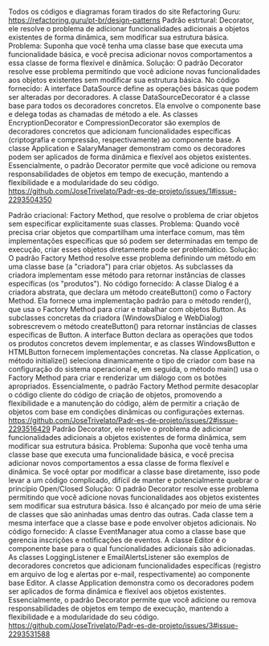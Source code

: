 Todos os códigos e diagramas foram tirados do site Refactoring Guru: https://refactoring.guru/pt-br/design-patterns
Padrão estrtural: Decorator, ele resolve o problema de adicionar funcionalidades adicionais a objetos existentes de forma dinâmica, sem modificar sua estrutura básica.
Problema:
Suponha que você tenha uma classe base que executa uma funcionalidade básica, e você precisa adicionar novos comportamentos a essa classe de forma flexível e dinâmica.
Solução:
O padrão Decorator resolve esse problema permitindo que você adicione novas funcionalidades aos objetos existentes sem modificar sua estrutura básica. 
No código fornecido:
A interface DataSource define as operações básicas que podem ser alteradas por decoradores.
A classe DataSourceDecorator é a classe base para todos os decoradores concretos. Ela envolve o componente base e delega todas as chamadas de método a ele.
As classes EncryptionDecorator e CompressionDecorator são exemplos de decoradores concretos que adicionam funcionalidades específicas (criptografia e compressão, respectivamente) ao componente base.
A classe Application e SalaryManager demonstram como os decoradores podem ser aplicados de forma dinâmica e flexível aos objetos existentes.
Essencialmente, o padrão Decorator permite que você adicione ou remova responsabilidades de objetos em tempo de execução, mantendo a flexibilidade e a modularidade do seu código.
https://github.com/JoseTrivelato/Padr-es-de-projeto/issues/1#issue-2293504350

Padrão criacional: Factory Method, que resolve o problema de criar objetos sem especificar explicitamente suas classes.
Problema:
Quando você precisa criar objetos que compartilham uma interface comum, mas têm implementações específicas que só podem ser determinadas em tempo de execução, criar esses objetos diretamente pode ser problemático. 
Solução:
O padrão Factory Method resolve esse problema definindo um método em uma classe base (a "criadora") para criar objetos. As subclasses da criadora implementam esse método para retornar instâncias de classes específicas (os "produtos").
No código fornecido:
A classe Dialog é a criadora abstrata, que declara um método createButton() como o Factory Method. Ela fornece uma implementação padrão para o método render(), que usa o Factory Method para criar e trabalhar com objetos Button.
As subclasses concretas da criadora (WindowsDialog e WebDialog) sobrescrevem o método createButton() para retornar instâncias de classes específicas de Button.
A interface Button declara as operações que todos os produtos concretos devem implementar, e as classes WindowsButton e HTMLButton fornecem implementações concretas.
Na classe Application, o método initialize() seleciona dinamicamente o tipo de criador com base na configuração do sistema operacional e, em seguida, o método main() usa o Factory Method para criar e renderizar um diálogo com os botões apropriados.
Essencialmente, o padrão Factory Method permite desacoplar o código cliente do código de criação de objetos, promovendo a flexibilidade e a manutenção do código, além de permitir a criação de objetos com base em condições dinâmicas ou configurações externas.
https://github.com/JoseTrivelato/Padr-es-de-projeto/issues/2#issue-2293516429
Padrão Decorator, ele resolve o problema de adicionar funcionalidades adicionais a objetos existentes de forma dinâmica, sem modificar sua estrutura básica.
Problema:
Suponha que você tenha uma classe base que executa uma funcionalidade básica, e você precisa adicionar novos comportamentos a essa classe de forma flexível e dinâmica. Se você optar por modificar a classe base diretamente, isso pode levar a um código complicado, difícil de manter e potencialmente quebrar o princípio Open/Closed
Solução:
O padrão Decorator resolve esse problema permitindo que você adicione novas funcionalidades aos objetos existentes sem modificar sua estrutura básica. Isso é alcançado por meio de uma série de classes que são aninhadas umas dentro das outras. Cada classe tem a mesma interface que a classe base e pode envolver objetos adicionais.
No código fornecido:
A classe EventManager atua como a classe base que gerencia inscrições e notificações de eventos.
A classe Editor é o componente base para o qual funcionalidades adicionais são adicionadas.
As classes LoggingListener e EmailAlertsListener são exemplos de decoradores concretos que adicionam funcionalidades específicas (registro em arquivo de log e alertas por e-mail, respectivamente) ao componente base Editor.
A classe Application demonstra como os decoradores podem ser aplicados de forma dinâmica e flexível aos objetos existentes.
Essencialmente, o padrão Decorator permite que você adicione ou remova responsabilidades de objetos em tempo de execução, mantendo a flexibilidade e a modularidade do seu código.
https://github.com/JoseTrivelato/Padr-es-de-projeto/issues/3#issue-2293531588


